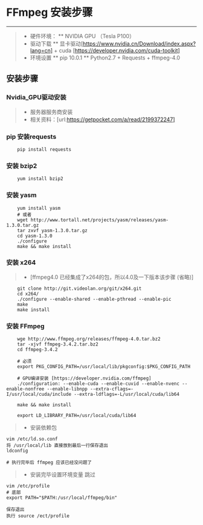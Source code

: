 # FFmpeg 安装步骤 
------
> * 硬件环境：
        ** NVIDIA GPU （Tesla P100）
> * 驱动下载
        ** 显卡驱动[https://www.nvidia.cn/Download/index.aspx?lang=cn] + cuda [https://developer.nvidia.com/cuda-toolkit]
> * 环境设置
        ** pip 10.0.1
        ** Python2.7 + Requests + ffmpeg-4.0

## 安装步骤

### Nvidia_GPU驱动安装
> * 服务器服务商安装
> * 相关资料：[url:https://getpocket.com/a/read/2199372247]

### pip 安装requests
```shell
    pip install requests
```

### 安装 bzip2
```shell
    yum install bzip2
```
### 安装 yasm
```shell
    yum install yasm
    # 或者
    wget http://www.tortall.net/projects/yasm/releases/yasm-1.3.0.tar.gz
    tar zxvf yasm-1.3.0.tar.gz
    cd yasm-1.3.0
    ./configure
    make && make install
```

### 安装 x264
> * [ffmpeg4.0 已经集成了x264的包，所以4.0及一下版本该步骤 (省略)]

```shell
    git clone http://git.videolan.org/git/x264.git
    cd x264/
    ./configure --enable-shared --enable-pthread --enable-pic
    make
    make install
```

### 安装 FFmpeg
```shell
    wge http://www.ffmpeg.org/releases/ffmpeg-4.0.tar.bz2
    tar -xjvf ffmpeg-3.4.2.tar.bz2
    cd ffmpeg-3.4.2
    
    # 必须
    export PKG_CONFIG_PATH=/usr/local/lib/pkgconfig:$PKG_CONFIG_PATH

    # GPU编译安装 [https://developer.nvidia.com/ffmpeg]
    ./configuration: --enable-cuda --enable-cuvid --enable-nvenc --enable-nonfree --enable-libnpp --extra-cflags=-I/usr/local/cuda/include --extra-ldflags=-L/usr/local/cuda/lib64

    make && make install

    export LD_LIBRARY_PATH=/usr/local/cuda/lib64
```


> * 安装依赖包
```shell
vim /etc/ld.so.conf
将 /usr/local/lib 直接放到最后一行保存退出
ldconfig

# 执行完毕后 ffmpeg 应该已经没问题了
```

> * 安装完毕设置环境变量 跳过
```shell
vim /etc/profile
# 底部
export PATH="$PATH:/usr/local/ffmpeg/bin"

保存退出
执行 source /ect/profile
```
